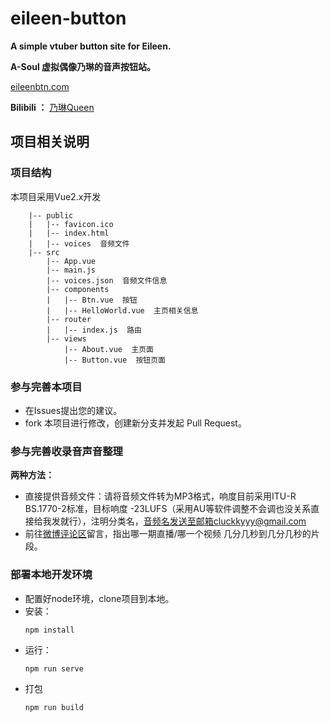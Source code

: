 # eileen-button
**A simple vtuber button site for Eileen.**

**A-Soul 虚拟偶像乃琳的音声按钮站。**

[eileenbtn.com](https://eileenbtn.com)

**Bilibili ：** [乃琳Queen](https://space.bilibili.com/672342685)

## 项目相关说明

### 项目结构
本项目采用Vue2.x开发
```
    |-- public
    |   |-- favicon.ico
    |   |-- index.html
    |   |-- voices  音频文件
    |-- src
        |-- App.vue
        |-- main.js
        |-- voices.json  音频文件信息
        |-- components
        |   |-- Btn.vue  按钮
        |   |-- HelloWorld.vue  主页相关信息
        |-- router
        |   |-- index.js  路由
        |-- views
            |-- About.vue  主页面
            |-- Button.vue  按钮页面
```


### 参与完善本项目
- 在Issues提出您的建议。
- fork 本项目进行修改，创建新分支并发起 Pull Request。

### 参与完善收录音声音整理
**两种方法：**
- 直接提供音频文件：请将音频文件转为MP3格式，响度目前采用ITU-R BS.1770-2标准，目标响度 -23LUFS（采用AU等软件调整不会调也没关系直接给我发就行），注明分类名，音频名发送至邮箱cluckkyyy@gmail.com
- 前往[微博评论区](https://m.weibo.cn/5554866845/4708475081327511)留言，指出哪一期直播/哪一个视频 几分几秒到几分几秒的片段。

### 部署本地开发环境
- 配置好node环境，clone项目到本地。
- 安装：
  ```
  npm install
  ```
- 运行：
  ```
  npm run serve
  ```
- 打包
  ```
  npm run build
  ```
